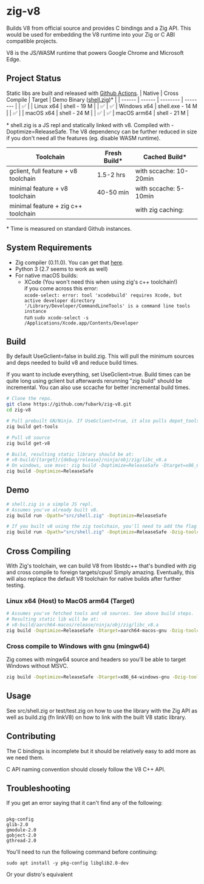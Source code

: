 # zig-v8

Builds V8 from official source and provides C bindings and a Zig API. This would be used for embedding the V8 runtime into your Zig or C ABI compatible projects.

V8 is the JS/WASM runtime that powers Google Chrome and Microsoft Edge.

## Project Status
Static libs are built and released with [Github Actions](https://github.com/fubark/zig-v8/actions).
| Native | Cross Compile | Target | Demo Binary ([shell.zig](https://github.com/fubark/zig-v8/blob/master/src/shell.zig))* |
| ------ | ------ | -------- | -------- |
| ✅ | | Linux x64 | shell - 19 M |
| ✅ | ✅ | Windows x64 | shell.exe - 14 M |
| ✅ | | macOS x64 | shell - 24 M |
| ✅ | ✅ | macOS arm64 | shell - 21 M |

\* shell.zig is a JS repl and statically linked with v8. Compiled with -Doptimize=ReleaseSafe. The V8 dependency can be further reduced in size if you don't need all the features (eg. disable WASM runtime).

| Toolchain | Fresh Build* | Cached Build* |
| ------ | ------ | ------ |
| gclient, full feature + v8 toolchain | 1.5-2 hrs | with sccache: 10-20min |
| minimal feature + v8 toolchain | 40-50 min | with sccache: 5-10min |
| minimal feature + zig c++ toolchain |  | with zig caching:  |

\* Time is measured on standard Github instances.

## System Requirements
- Zig compiler (0.11.0). You can get that [here](https://ziglang.org/download/).
- Python 3 (2.7 seems to work as well)
- For native macOS builds:
  - XCode (You won't need this when using zig's c++ toolchain!)<br/>
if you come across this error:<br />
`xcode-select: error: tool 'xcodebuild' requires Xcode, but active developer directory '/Library/Developer/CommandLineTools' is a command line tools instance`<br />
  run `sudo xcode-select -s /Applications/Xcode.app/Contents/Developer`

## Build
By default UseGclient=false in build.zig. This will pull the minimum sources and deps needed to build v8 and reduce build times.

If you want to include everything, set UseGclient=true. Build times can be quite long using gclient but afterwards rerunning "zig build" should be incremental. You can also use sccache for better incremental build times.

```sh
# Clone the repo.
git clone https://github.com/fubark/zig-v8.git
cd zig-v8

# Pull prebuilt GN/Ninja. If UseGclient=true, it also pulls depot_tools.
zig build get-tools

# Pull v8 source
zig build get-v8

# Build, resulting static library should be at:
# v8-build/{target}/{debug/release}/ninja/obj/zig/libc_v8.a
# On windows, use msvc: zig build -Doptimize=ReleaseSafe -Dtarget=x86_64-windows-msvc
zig build -Doptimize=ReleaseSafe
```
## Demo
```sh
# shell.zig is a simple JS repl.
# Assumes you've already built v8.
zig build run -Dpath="src/shell.zig" -Doptimize=ReleaseSafe

# If you built v8 using the zig toolchain, you'll need to add the flag here as well.
zig build run -Dpath="src/shell.zig" -Doptimize=ReleaseSafe -Dzig-toolchain
```

## Cross Compiling
With Zig's toolchain, we can build V8 from libstdc++ that's bundled with zig and cross compile to foreign targets/cpus! Simply amazing. Eventually, this will also replace the default V8 toolchain for native builds after further testing.
### Linux x64 (Host) to MacOS arm64 (Target)
```sh
# Assumes you've fetched tools and v8 sources. See above build steps.
# Resulting static lib will be at:
# v8-build/aarch64-macos/release/ninja/obj/zig/libc_v8.a
zig build -Doptimize=ReleaseSafe -Dtarget=aarch64-macos-gnu -Dzig-toolchain
```

### Cross compile to Windows with gnu (mingw64)
Zig comes with mingw64 source and headers so you'll be able to target Windows without MSVC.
```sh
zig build -Doptimize=ReleaseSafe -Dtarget=x86_64-windows-gnu -Dzig-toolchain
```

## Usage

See src/shell.zig or test/test.zig on how to use the library with the Zig API as well as build.zig (fn linkV8) on how to link with the built V8 static library.

## Contributing

The C bindings is incomplete but it should be relatively easy to add more as we need them.

C API naming convention should closely follow the V8 C++ API.

## Troubleshooting

If you get an error saying that it can't find any of the following:

```

pkg-config
glib-2.0
gmodule-2.0
gobject-2.0
gthread-2.0

```

You'll need to run the following command before continuing:

```
sudo apt install -y pkg-config libglib2.0-dev
```
Or your distro's equivalent
